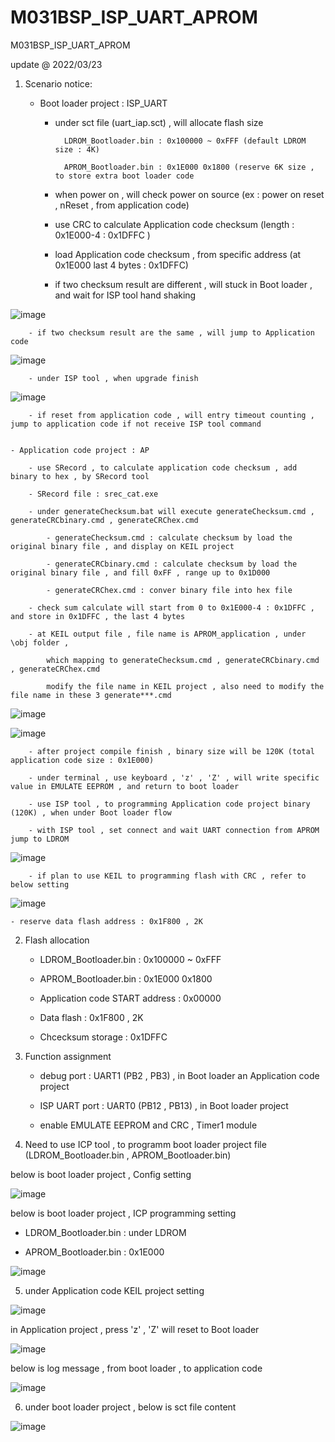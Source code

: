 # M031BSP_ISP_UART_APROM
 M031BSP_ISP_UART_APROM

update @ 2022/03/23

1. Scenario notice:

	- Boot loader project : ISP_UART 
	
		- under sct file (uart_iap.sct) , will allocate flash size 
		
				LDROM_Bootloader.bin : 0x100000 ~ 0xFFF (default LDROM size : 4K)
			
				APROM_Bootloader.bin : 0x1E000 0x1800 (reserve 6K size , to store extra boot loader code 
	
		- when power on , will check power on source (ex : power on reset , nReset , from application code)
	
		- use CRC to calculate Application code checksum (length : 0x1E000-4 : 0x1DFFC )
		
		- load Application code checksum , from specific address (at 0x1E000 last 4 bytes : 0x1DFFC)
		
		- if two checksum result are different , will stuck in Boot loader , and wait for ISP tool hand shaking
		
![image](https://github.com/released/M031BSP_ISP_UART_APROM/blob/main/error_checksum_stay_in_boot_loader.jpg)
		
		
		- if two checksum result are the same , will jump to Application code

![image](https://github.com/released/M031BSP_ISP_UART_APROM/blob/main/boot_from_LDROM_to_APROM.jpg)
	

		- under ISP tool , when upgrade finish 
		
![image](https://github.com/released/M031BSP_ISP_UART_APROM/blob/main/LDROM_upgrade_finish.jpg)
			

		- if reset from application code , will entry timeout counting , jump to application code if not receive ISP tool command
		
	
	- Application code project : AP
	
		- use SRecord , to calculate application code checksum , add binary to hex , by SRecord tool
		
		- SRecord file : srec_cat.exe 

		- under generateChecksum.bat will execute generateChecksum.cmd , generateCRCbinary.cmd , generateCRChex.cmd
	
			- generateChecksum.cmd : calculate checksum by load the original binary file , and display on KEIL project
		
			- generateCRCbinary.cmd : calculate checksum by load the original binary file , and fill 0xFF , range up to 0x1D000
		
			- generateCRChex.cmd : conver binary file into hex file
		
		- check sum calculate will start from 0 to 0x1E000-4 : 0x1DFFC , and store in 0x1DFFC , the last 4 bytes 
		
		- at KEIL output file , file name is APROM_application , under \obj folder , 
	
			which mapping to generateChecksum.cmd , generateCRCbinary.cmd , generateCRChex.cmd
	
			modify the file name in KEIL project , also need to modify the file name in these 3 generate***.cmd

![image](https://github.com/released/M031BSP_ISP_UART_APROM/blob/main/APROM_KEIL_output_file.jpg)

![image](https://github.com/released/M031BSP_ISP_UART_APROM/blob/main/APROM_SRecord_cmd_file.jpg)

		
		- after project compile finish , binary size will be 120K (total application code size : 0x1E000)
		
		- under terminal , use keyboard , 'z' , 'Z' , will write specific value in EMULATE EEPROM , and return to boot loader
		
		- use ISP tool , to programming Application code project binary (120K) , when under Boot loader flow

		- with ISP tool , set connect and wait UART connection from APROM jump to LDROM

![image](https://github.com/released/M031BSP_ISP_UART_APROM/blob/main/ISP_connect.jpg)


		- if plan to use KEIL to programming flash with CRC , refer to below setting
		
![image](https://github.com/released/M031BSP_ISP_UART_APROM/blob/main/program_by_KEIL.jpg)
	
		
	- reserve data flash address : 0x1F800 , 2K
	
2. Flash allocation

	- LDROM_Bootloader.bin : 0x100000 ~ 0xFFF
	
	- APROM_Bootloader.bin : 0x1E000 0x1800
	
	- Application code START address : 0x00000
	
	- Data flash : 0x1F800 , 2K
	
	- Chcecksum storage : 0x1DFFC

3. Function assignment

	- debug port : UART1 (PB2 , PB3) , in Boot loader an Application code project
	
	- ISP UART port : UART0 (PB12 , PB13) , in Boot loader project
	
	- enable EMULATE EEPROM and CRC , Timer1 module
	
4. Need to use ICP tool , to programm boot loader project file (LDROM_Bootloader.bin , APROM_Bootloader.bin)

below is boot loader project , Config setting 

![image](https://github.com/released/M031BSP_ISP_UART_APROM/blob/main/LDROM_ICP_config.jpg)

below is boot loader project , ICP programming setting 

- LDROM_Bootloader.bin : under LDROM

- APROM_Bootloader.bin : 0x1E000

![image](https://github.com/released/M031BSP_ISP_UART_APROM/blob/main/LDROM_ICP_update.jpg)

5. under Application code KEIL project setting 

![image](https://github.com/released/M031BSP_ISP_UART_APROM/blob/main/APROM_KEIL_checksum_calculate.jpg)

in Application project , press 'z' , 'Z' will reset to Boot loader 

![image](https://github.com/released/M031BSP_ISP_UART_APROM/blob/main/APROM_press_Z.jpg)

below is log message , from boot loader , to application code

![image](https://github.com/released/M031BSP_ISP_UART_APROM/blob/main/boot_from_LDROM_to_APROM.jpg)

6. under boot loader project , below is sct file content

![image](https://github.com/released/M031BSP_ISP_UART_APROM/blob/main/LDROM_KEIL_sct.jpg)


